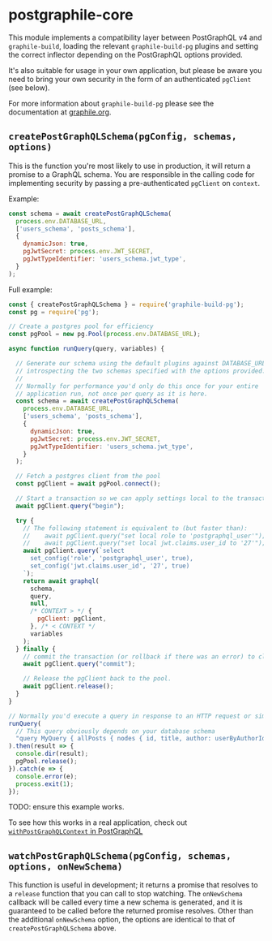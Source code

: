 # postgraphile-core

This module implements a compatibility layer between PostGraphQL v4 and
`graphile-build`, loading the relevant `graphile-build-pg` plugins and setting
the correct inflector depending on the PostGraphQL options provided.

It's also suitable for usage in your own application, but please be aware you
need to bring your own security in the form of an authenticated `pgClient` (see
below).

For more information about `graphile-build-pg` please see the documentation at
[graphile.org](https://www.graphile.org/graphile-build-pg/introduction/).

## `createPostGraphQLSchema(pgConfig, schemas, options)`

This is the function you're most likely to use in production, it will return a
promise to a GraphQL schema. You are responsible in the calling code for
implementing security by passing a pre-authenticated `pgClient` on `context`.

Example:
```js
const schema = await createPostGraphQLSchema(
  process.env.DATABASE_URL,
  ['users_schema', 'posts_schema'],
  {
    dynamicJson: true,
    pgJwtSecret: process.env.JWT_SECRET,
    pgJwtTypeIdentifier: 'users_schema.jwt_type',
  }
);
```

Full example:

```js
const { createPostGraphQLSchema } = require('graphile-build-pg');
const pg = require('pg');

// Create a postgres pool for efficiency
const pgPool = new pg.Pool(process.env.DATABASE_URL);

async function runQuery(query, variables) {

  // Generate our schema using the default plugins against DATABASE_URL,
  // introspecting the two schemas specified with the options provided.
  //
  // Normally for performance you'd only do this once for your entire
  // application run, not once per query as it is here.
  const schema = await createPostGraphQLSchema(
    process.env.DATABASE_URL,
    ['users_schema', 'posts_schema'],
    {
      dynamicJson: true,
      pgJwtSecret: process.env.JWT_SECRET,
      pgJwtTypeIdentifier: 'users_schema.jwt_type',
    }
  );

  // Fetch a postgres client from the pool
  const pgClient = await pgPool.connect();

  // Start a transaction so we can apply settings local to the transaction
  await pgClient.query("begin");

  try {
    // The following statement is equivalent to (but faster than):
    //    await pgClient.query("set local role to 'postgraphql_user'");
    //    await pgClient.query("set local jwt.claims.user_id to '27'");
    await pgClient.query(`select
      set_config('role', 'postgraphql_user', true),
      set_config('jwt.claims.user_id', '27', true)
    `);
    return await graphql(
      schema,
      query,
      null,
      /* CONTEXT > */ {
        pgClient: pgClient,
      }, /* < CONTEXT */
      variables
    );
  } finally {
    // commit the transaction (or rollback if there was an error) to clear the local settings
    await pgClient.query("commit");

    // Release the pgClient back to the pool.
    await pgClient.release();
  }
}

// Normally you'd execute a query in response to an HTTP request or similar
runQuery(
  // This query obviously depends on your database schema
  "query MyQuery { allPosts { nodes { id, title, author: userByAuthorId { username } } } }"
).then(result => {
  console.dir(result);
  pgPool.release();
}).catch(e => {
  console.error(e);
  process.exit(1);
});
```

TODO: ensure this example works.

To see how this works in a real application, check out
[`withPostGraphQLContext` in
PostGraphQL](https://github.com/postgraphql/postgraphql/blob/master/src/postgraphql/withPostGraphQLContext.ts)

## `watchPostGraphQLSchema(pgConfig, schemas, options, onNewSchema)`

This function is useful in development; it returns a promise that resolves to a
`release` function that you can call to stop watching. The `onNewSchema`
callback will be called every time a new schema is generated, and it is
guaranteed to be called before the returned promise resolves. Other than the
additional `onNewSchema` option, the options are identical to that of
`createPostGraphQLSchema` above.
